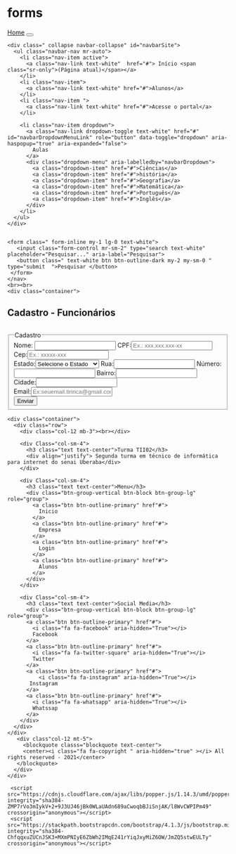 # forms
<!DOCTYPE html>
<html lang="pt-br">
<head> 
  <meta charset="utf-8">
 <meta name="viewport" content="width=device-width, initial-scale=1, shrink-to-fit=no">
  <link rel="stylesheet" href="https://stackpath.bootstrapcdn.com/bootstrap/4.1.3/css/bootstrap.min.css" integrity="sha384-MCw98/SFnGE8fJT3GXwEOngsV7Zt27NXFoaoApmYm81iuXoPkFOJwJ8ERdknLPMO" crossorigin="anonymous">
<link rel="stylesheet" href="https://cdnjs.cloudflare.com/ajax/libs/font-awesome/5.11.2/css/all.css">

<script>
  
    function formatar(mascara, documento){
      var i = documento.value.length;
      var saida = mascara.substring(0,1);
      var texto = mascara.substring(i);
  
      if (texto.substring(0,1) != saida){
        documento.value += texto.substring(0,1);
        
        
      }
    }
</script>

</head>
<body>
  <div class="container">
      <nav class="navbar fixed-top navbar-expand-lg navbar-light bg-info">
        <a class="navbar-brand text-white" href="#">Home</a>
    <button class="navbar-toggler" type="button" data-toggle="collapse" data-target="#navbarNavDropdown" aria-controls="navbarNavDropdown" aria-expanded="false" aria-label="Alterna navegação">
      <span class="navbar-toggler-icon"></span>
    </button>
  
    <div class=" collapse navbar-collapse" id="navbarSite">
      <ul class="navbar-nav mr-auto">
        <li class="nav-item active">
          <a class="nav-link text-white"  href="#"> Início <span class="sr-only">(Página atual)</span></a>
        </li>
        <li class="nav-item">
          <a class="nav-link text-white" href="#">Alunos</a>
        </li>
        <li class="nav-item ">
          <a class="nav-link text-white" href="#">Acesse o portal</a>
        </li>
  
        <li class="nav-item dropdown">
          <a class="nav-link dropdown-toggle text-white" href="#" id="navbarDropdownMenuLink" role="button" data-toggle="dropdown" aria-haspopup="true" aria-expanded="false">
            Aulas
          </a>
          <div class="dropdown-menu" aria-labelledby="navbarDropdown">
            <a class="dropdown-item" href="#">Ciências</a>
            <a class="dropdown-item" href="#">história</a>
            <a class="dropdown-item" href="#">Geografia</a>
            <a class="dropdown-item" href="#">Matemática</a>
            <a class="dropdown-item" href="#">Português</a>
            <a class="dropdown-item" href="#">Inglês</a>
          </div>
        </li>
      </ul>
    </div>
    
    
    <form class=" form-inline my-1 lg-0 text-white">
       <input class="form-control mr-sm-2" type="search text-white" placeholder="Pesquisar..." aria-label="Pesquisar">
       <button class=" text-white btn btn-outline-dark my-2 my-sm-0 " type="submit  ">Pesquisar </button>
     </form>
    </nav> 
    <br><br> 
    <div class="container">
   <div class="jumbotron jumbotron-fluid">
     <div class="row">
       <div class="col-12 text-center my-1">
         <h1 class="display-5"><i class="fa fa-cogs text-primary" aria-hidden="true"></i> Cadastro - Funcionários<h1>
         </div>
       </div>
     </div>
   </div>
   

  
  <div id="area">
      <form id="Formulário" autocomplete="off">
        <fieldset>
          <legend text-primary>Cadastro</legend>
          <label>Nome: </label><input class="campo_nome" type="text">
          <label> CPF:</label><input class="campo_cpf" type="password" oninput=mascara(this, 'cpf') id="campo4" type="text" class="form-control" placeholder="Ex.: xxx.xxx.xxx-xx" autocomplete="off" name="customer['cpf']" ><br>
          <label >Cep:</label><input class="campo_CEP" type="text" oninput=mascara(this, 'cep') id="campo6" type="text" class="form-control" placeholder="Ex.: xxxxx-xxx" autocomplete="off" name="customer['cep']"><br>
          Estado:<select name="estado"> 
 		<option value="estado">Selecione o Estado</option> 
 		<option value="ac">Acre</option> 
 		<option value="al">Alagoas</option> 
 		<option value="am">Amazonas</option> 
 		<option value="ap">Amapá</option> 
 		<option value="ba">Bahia</option> 
 		<option value="ce">Ceará</option> 
 		<option value="df">Distrito Federal</option> 
 		<option value="es">Espírito Santo</option> 
 		<option value="go">Goiás</option> 
 		<option value="ma">Maranhão</option> 
 		<option value="mt">Mato Grosso</option> 
 		<option value="ms">Mato Grosso do Sul</option> 
 		<option value="mg">Minas Gerais</option> 
 		<option value="pa">Pará</option> 
 		<option value="pb">Paraíba</option> 
 		<option value="pr">Paraná</option> 
 		<option value="pe">Pernambuco</option> 
 		<option value="pi">Piauí</option> 
 		<option value="rj">Rio de Janeiro</option> 
 		<option value="rn">Rio Grande do Norte</option> 
 		<option value="ro">Rondônia</option> 
 		<option value="rs">Rio Grande do Sul</option> 
 		<option value="rr">Roraima</option> 
 		<option value="sc">Santa Catarina</option> 
 		<option value="se">Sergipe</option> 
 		<option value="sp">São Paulo</option> 
 		<option value="to">Tocantins</option> 
 	</select>
         <label>Rua:</label><input class="campo_rua" type="text">
         <label>Número:</label><input class="campo_Numero" type="text">
         <label>Bairro:</label><input class="campo_Bairro" type="text"><br>
         <label>Cidade:</label><input class="campo_Cidade" type="text"><br>
         <label>Email:</label><input class="campo_Email" type="text" placeholder="Ex:seuemail.tiririca@gmail.com"><br>
          <button type="button" class="btn btn-primary">Enviar</button>
        </fieldset>
      </form>
    </div>
</div>


    <div class="container">
      <div class="row">
        <div class="col-12 mb-3"><br></div>
        
        <div Class="col-sm-4">
          <h3 class="text text-center">Turma TII02</h3>
          <div align="justify"> Segunda turma em técnico de informática para internet do senai Uberaba</div>
        </div>
      
        <div Class="col-sm-4">
          <h3 class="text text-center">Menu</h3>
          <div class="btn-group-vertical btn-block btn-group-lg" role="group">
            <a class="btn btn-outline-primary" href"#">
              Inicio
            </a>
            <a class="btn btn-outline-primary" href"#">
              Empresa
            </a>
            <a class="btn btn-outline-primary" href"#">
              Login
            </a>
            <a class="btn btn-outline-primary" href"#">
              Alunos
            </a>
          </div>
        </div>
        
        <div Class="col-sm-4">
          <h3 class="text text-center">Social Media</h3>
          <div class="btn-group-vertical btn-block btn-group-lg" role="group">
          <a class="btn btn-outline-primary" href"#">
            <i class="fa fa-facebook" aria-hidden="True"></i>
            Facebook
          </a>
          <a class="btn btn-outline-primary" href"#">
            <i class="fa fa-twitter-square" aria-hidden="True"></i>
            Twitter
          </a>
          <a class="btn btn-outline-primary" href"#">
              <i class="fa fa-instagram" aria-hidden="True"></i>
           Instagram
          </a>
          <a class="btn btn-outline-primary" href"#">  
            <i class="fa fa-whatsapp" aria-hidden="True"></i>
            Whatssap
          </a>
        </div>
      </div>
    </div>
       <div class"col-12 mt-5">
         <blockquote classs="blockquote text-center">
         <center><i class="fa fa-copyright " aria-hidden="true" ></i> All rights reserved - 2021</center>
       </blockquote>
      </div>
    </div>

<script src="https://code.jquery.com/jquery-3.3.1.slim.min.js" integrity="sha384-q8i/X+965DzO0rT7abK41JStQIAqVgRVzpbzo5smXKp4YfRvH+8abtTE1Pi6jizo" crossorigin="anonymous"></script>
     <script src="https://cdnjs.cloudflare.com/ajax/libs/popper.js/1.14.3/umd/popper.min.js" integrity="sha384-ZMP7rVo3mIykV+2+9J3UJ46jBk0WLaUAdn689aCwoqbBJiSnjAK/l8WvCWPIPm49" crossorigin="anonymous"></script>
     <script src="https://stackpath.bootstrapcdn.com/bootstrap/4.1.3/js/bootstrap.min.js" integrity="sha384-ChfqqxuZUCnJSK3+MXmPNIyE6ZbWh2IMqE241rYiqJxyMiZ6OW/JmZQ5stwEULTy" crossorigin="anonymous"></script>
</body>
